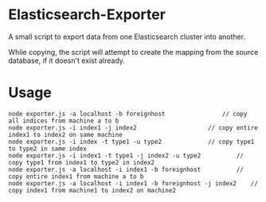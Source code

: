Elasticsearch-Exporter
======================

A small script to export data from one Elasticsearch cluster into another.

While copying, the script will attempt to create the mapping from the source database, if it doesn't exist already.

# Usage

	node exporter.js -a localhost -b foreignhost				// copy all indices from machine a to b
	node exporter.js -i index1 -j index2					// copy entire index1 to index2 on same machine
	node exporter.js -i index -t type1 -u type2				// copy type1 to type2 in same index
	node exporter.js -i index1 -t type1 -j index2 -u type2			// copy type1 from index1 to type2 in index2
	node exporter.js -a localhost -i index1 -b foreignhost			// copy entire index1 from machine a to b
	node exporter.js -a localhost -i index1 -b foreignhost -j index2	// copy index1 from machine1 to index2 on machine2
